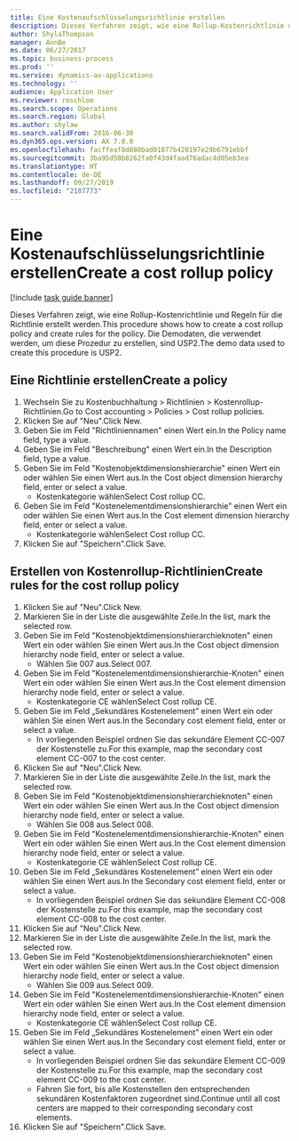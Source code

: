 ```yaml
---
title: Eine Kostenaufschlüsselungsrichtlinie erstellen
description: Dieses Verfahren zeigt, wie eine Rollup-Kostenrichtlinie und Regeln für die Richtlinie erstellt werden.
author: ShylaThompson
manager: AnnBe
ms.date: 06/27/2017
ms.topic: business-process
ms.prod: ''
ms.service: dynamics-ax-applications
ms.technology: ''
audience: Application User
ms.reviewer: roschlom
ms.search.scope: Operations
ms.search.region: Global
ms.author: shylaw
ms.search.validFrom: 2016-06-30
ms.dyn365.ops.version: AX 7.0.0
ms.openlocfilehash: facffeaf8d880bad01877b420197e29b6791ebbf
ms.sourcegitcommit: 3ba95d50b8262fa0f43d4faad76adac4d05eb3ea
ms.translationtype: HT
ms.contentlocale: de-DE
ms.lasthandoff: 09/27/2019
ms.locfileid: "2187773"
---
```

# <a name="create-a-cost-rollup-policy"></a><span data-ttu-id="3d1b8-103">Eine Kostenaufschlüsselungsrichtlinie erstellen</span><span class="sxs-lookup"><span data-stu-id="3d1b8-103">Create a cost rollup policy</span></span>

[!include [task guide banner](../../includes/task-guide-banner.md)]

<span data-ttu-id="3d1b8-104">Dieses Verfahren zeigt, wie eine Rollup-Kostenrichtlinie und Regeln für die Richtlinie erstellt werden.</span><span class="sxs-lookup"><span data-stu-id="3d1b8-104">This procedure shows how to create a cost rollup policy and create rules for the policy.</span></span> <span data-ttu-id="3d1b8-105">Die Demodaten, die verwendet werden, um diese Prozedur zu erstellen, sind USP2.</span><span class="sxs-lookup"><span data-stu-id="3d1b8-105">The demo data used to create this procedure is USP2.</span></span>


## <a name="create-a-policy"></a><span data-ttu-id="3d1b8-106">Eine Richtlinie erstellen</span><span class="sxs-lookup"><span data-stu-id="3d1b8-106">Create a policy</span></span>
1. <span data-ttu-id="3d1b8-107">Wechseln Sie zu Kostenbuchhaltung > Richtlinien > Kostenrollup-Richtlinien.</span><span class="sxs-lookup"><span data-stu-id="3d1b8-107">Go to Cost accounting > Policies > Cost rollup policies.</span></span>
2. <span data-ttu-id="3d1b8-108">Klicken Sie auf "Neu".</span><span class="sxs-lookup"><span data-stu-id="3d1b8-108">Click New.</span></span>
3. <span data-ttu-id="3d1b8-109">Geben Sie im Feld "Richtliniennamen" einen Wert ein.</span><span class="sxs-lookup"><span data-stu-id="3d1b8-109">In the Policy name field, type a value.</span></span>
4. <span data-ttu-id="3d1b8-110">Geben Sie im Feld "Beschreibung" einen Wert ein.</span><span class="sxs-lookup"><span data-stu-id="3d1b8-110">In the Description field, type a value.</span></span>
5. <span data-ttu-id="3d1b8-111">Geben Sie im Feld "Kostenobjektdimensionshierarchie" einen Wert ein oder wählen Sie einen Wert aus.</span><span class="sxs-lookup"><span data-stu-id="3d1b8-111">In the Cost object dimension hierarchy field, enter or select a value.</span></span>
    * <span data-ttu-id="3d1b8-112">Kostenkategorie wählen</span><span class="sxs-lookup"><span data-stu-id="3d1b8-112">Select Cost rollup CC.</span></span>  
6. <span data-ttu-id="3d1b8-113">Geben Sie im Feld "Kostenelementdimensionshierarchie" einen Wert ein oder wählen Sie einen Wert aus.</span><span class="sxs-lookup"><span data-stu-id="3d1b8-113">In the Cost element dimension hierarchy field, enter or select a value.</span></span>
    * <span data-ttu-id="3d1b8-114">Kostenkategorie wählen</span><span class="sxs-lookup"><span data-stu-id="3d1b8-114">Select Cost rollup CC.</span></span>  
7. <span data-ttu-id="3d1b8-115">Klicken Sie auf "Speichern".</span><span class="sxs-lookup"><span data-stu-id="3d1b8-115">Click Save.</span></span>

## <a name="create-rules-for-the-cost-rollup-policy"></a><span data-ttu-id="3d1b8-116">Erstellen von Kostenrollup-Richtlinien</span><span class="sxs-lookup"><span data-stu-id="3d1b8-116">Create rules for the cost rollup policy</span></span>
1. <span data-ttu-id="3d1b8-117">Klicken Sie auf "Neu".</span><span class="sxs-lookup"><span data-stu-id="3d1b8-117">Click New.</span></span>
2. <span data-ttu-id="3d1b8-118">Markieren Sie in der Liste die ausgewählte Zeile.</span><span class="sxs-lookup"><span data-stu-id="3d1b8-118">In the list, mark the selected row.</span></span>
3. <span data-ttu-id="3d1b8-119">Geben Sie im Feld "Kostenobjektdimensionshierarchieknoten" einen Wert ein oder wählen Sie einen Wert aus.</span><span class="sxs-lookup"><span data-stu-id="3d1b8-119">In the Cost object dimension hierarchy node field, enter or select a value.</span></span>
    * <span data-ttu-id="3d1b8-120">Wählen Sie 007 aus.</span><span class="sxs-lookup"><span data-stu-id="3d1b8-120">Select 007.</span></span>  
4. <span data-ttu-id="3d1b8-121">Geben Sie im Feld "Kostenelementdimensionshierarchie-Knoten" einen Wert ein oder wählen Sie einen Wert aus.</span><span class="sxs-lookup"><span data-stu-id="3d1b8-121">In the Cost element dimension hierarchy node field, enter or select a value.</span></span>
    * <span data-ttu-id="3d1b8-122">Kostenkategorie CE wählen</span><span class="sxs-lookup"><span data-stu-id="3d1b8-122">Select Cost rollup CE.</span></span>  
5. <span data-ttu-id="3d1b8-123">Geben Sie im Feld „Sekundäres Kostenelement” einen Wert ein oder wählen Sie einen Wert aus.</span><span class="sxs-lookup"><span data-stu-id="3d1b8-123">In the Secondary cost element field, enter or select a value.</span></span>
    * <span data-ttu-id="3d1b8-124">In vorliegenden Beispiel ordnen Sie das sekundäre Element CC-007 der Kostenstelle zu.</span><span class="sxs-lookup"><span data-stu-id="3d1b8-124">For this example, map the secondary cost element CC-007 to the cost center.</span></span>  
6. <span data-ttu-id="3d1b8-125">Klicken Sie auf "Neu".</span><span class="sxs-lookup"><span data-stu-id="3d1b8-125">Click New.</span></span>
7. <span data-ttu-id="3d1b8-126">Markieren Sie in der Liste die ausgewählte Zeile.</span><span class="sxs-lookup"><span data-stu-id="3d1b8-126">In the list, mark the selected row.</span></span>
8. <span data-ttu-id="3d1b8-127">Geben Sie im Feld "Kostenobjektdimensionshierarchieknoten" einen Wert ein oder wählen Sie einen Wert aus.</span><span class="sxs-lookup"><span data-stu-id="3d1b8-127">In the Cost object dimension hierarchy node field, enter or select a value.</span></span>
    * <span data-ttu-id="3d1b8-128">Wählen Sie 008 aus.</span><span class="sxs-lookup"><span data-stu-id="3d1b8-128">Select 008.</span></span>  
9. <span data-ttu-id="3d1b8-129">Geben Sie im Feld "Kostenelementdimensionshierarchie-Knoten" einen Wert ein oder wählen Sie einen Wert aus.</span><span class="sxs-lookup"><span data-stu-id="3d1b8-129">In the Cost element dimension hierarchy node field, enter or select a value.</span></span>
    * <span data-ttu-id="3d1b8-130">Kostenkategorie CE wählen</span><span class="sxs-lookup"><span data-stu-id="3d1b8-130">Select Cost rollup CE.</span></span>  
10. <span data-ttu-id="3d1b8-131">Geben Sie im Feld „Sekundäres Kostenelement” einen Wert ein oder wählen Sie einen Wert aus.</span><span class="sxs-lookup"><span data-stu-id="3d1b8-131">In the Secondary cost element field, enter or select a value.</span></span>
    * <span data-ttu-id="3d1b8-132">In vorliegenden Beispiel ordnen Sie das sekundäre Element CC-008 der Kostenstelle zu.</span><span class="sxs-lookup"><span data-stu-id="3d1b8-132">For this example, map the secondary cost element CC-008 to the cost center.</span></span>  
11. <span data-ttu-id="3d1b8-133">Klicken Sie auf "Neu".</span><span class="sxs-lookup"><span data-stu-id="3d1b8-133">Click New.</span></span>
12. <span data-ttu-id="3d1b8-134">Markieren Sie in der Liste die ausgewählte Zeile.</span><span class="sxs-lookup"><span data-stu-id="3d1b8-134">In the list, mark the selected row.</span></span>
13. <span data-ttu-id="3d1b8-135">Geben Sie im Feld "Kostenobjektdimensionshierarchieknoten" einen Wert ein oder wählen Sie einen Wert aus.</span><span class="sxs-lookup"><span data-stu-id="3d1b8-135">In the Cost object dimension hierarchy node field, enter or select a value.</span></span>
    * <span data-ttu-id="3d1b8-136">Wählen Sie 009 aus.</span><span class="sxs-lookup"><span data-stu-id="3d1b8-136">Select 009.</span></span>  
14. <span data-ttu-id="3d1b8-137">Geben Sie im Feld "Kostenelementdimensionshierarchie-Knoten" einen Wert ein oder wählen Sie einen Wert aus.</span><span class="sxs-lookup"><span data-stu-id="3d1b8-137">In the Cost element dimension hierarchy node field, enter or select a value.</span></span>
    * <span data-ttu-id="3d1b8-138">Kostenkategorie CE wählen</span><span class="sxs-lookup"><span data-stu-id="3d1b8-138">Select Cost rollup CE.</span></span>  
15. <span data-ttu-id="3d1b8-139">Geben Sie im Feld „Sekundäres Kostenelement” einen Wert ein oder wählen Sie einen Wert aus.</span><span class="sxs-lookup"><span data-stu-id="3d1b8-139">In the Secondary cost element field, enter or select a value.</span></span>
    * <span data-ttu-id="3d1b8-140">In vorliegenden Beispiel ordnen Sie das sekundäre Element CC-009 der Kostenstelle zu.</span><span class="sxs-lookup"><span data-stu-id="3d1b8-140">For this example, map the secondary cost element CC-009 to the cost center.</span></span>  
    * <span data-ttu-id="3d1b8-141">Fahren Sie fort, bis alle Kostenstellen den entsprechenden sekundären Kostenfaktoren zugeordnet sind.</span><span class="sxs-lookup"><span data-stu-id="3d1b8-141">Continue until all cost centers are mapped to their corresponding secondary cost elements.</span></span>  
16. <span data-ttu-id="3d1b8-142">Klicken Sie auf "Speichern".</span><span class="sxs-lookup"><span data-stu-id="3d1b8-142">Click Save.</span></span>

